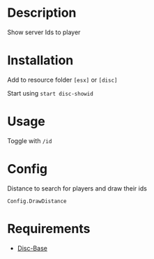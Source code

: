 # Description

Show server Ids to player

# Installation
Add to resource folder `[esx]` or `[disc]`

Start using `start disc-showid`

# Usage

Toggle with `/id`

# Config
Distance to search for players and draw their ids
```
Config.DrawDistance
```

# Requirements

- [Disc-Base](https://github.com/DiscworldZA/gta-resources/tree/master/disc-base)
